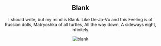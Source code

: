 <div align="center">

## Blank

I should write, but my mind is Blank. 
Like De-Ja-Vu and this Feeling 
is of Russian dolls, Matryoshka 
of all turtles, All the way down, 
A sideways eight, infinitely. 

<div style="display: flex; align-items: center; justify-content: center; max-width: 100%;">
    <img src="/writing/images/blank.png" alt="blank" style="max-width: 100%; max-height: 100%;">
</div>